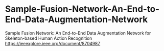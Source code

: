 # Sample-Fusion-Network-An-End-to-End-Data-Augmentation-Network
Sample Fusion Network: An End-to-End Data Augmentation Network for Skeleton-based Human Action Recognition
https://ieeexplore.ieee.org/document/8704987
